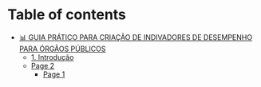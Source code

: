 # Table of contents

* [📊 GUIA PRÁTICO PARA CRIAÇÃO DE INDIVADORES DE DESEMPENHO PARA ÓRGÃOS PÚBLICOS](README.md)
  * [1. Introdução](guia-pratico-para-criacao-de-indivadores-de-desempenho-para-orgaos-publicos/1.-introducao.md)
  * [Page 2](guia-pratico-para-criacao-de-indivadores-de-desempenho-para-orgaos-publicos/page-2/README.md)
    * [Page 1](guia-pratico-para-criacao-de-indivadores-de-desempenho-para-orgaos-publicos/page-2/page-1.md)
